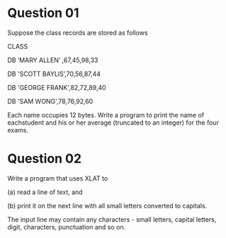 # Question 01

Suppose the class records are stored as follows

CLASS

DB ‘MARY ALLEN’ ,67,45,98,33

DB 'SCOTT BAYLIS’,70,56,87,44

DB 'GEORGE FRANK',82,72,89,40

DB 'SAM WONG',78,76,92,60

Each name occupies 12 bytes. Write a program to print the name of eachstudent and his or her average (truncated to an integer) for the four exams.

# Question 02

Write a program that uses XLAT to

(a) read a line of text, and

(b) print it on the next line with all small letters converted to capitals.

The input line may contain any characters - small letters, capital letters, digit, characters, punctuation and so on.
